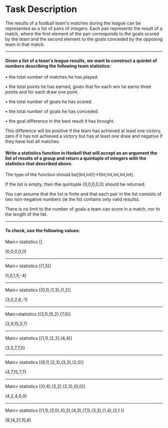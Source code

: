 # Task Description 

The results of a football team's matches during the league can be represented as a list of pairs of integers. 
Each pair represents the result of a match, where the first element of the pair corresponds to the goals scored by the team and the second element to the goals conceded by the opposing team in that match.

------------------------------------

#### Given a list of a team's league results, we want to construct a quintet of numbers describing the following team statistics:

• the total number of matches he has played.

• the total points he has earned, given that for each win he earns three points and for each draw one point.

• the total number of goals he has scored.

• the total number of goals he has conceded.

• the goal difference in the best result it has brought.


This difference will be positive if the team has achieved at least one victory, zero if it has not achieved a victory but has
at least one draw and negative if they have lost all matches.


#### Write a statistics function in Haskell that will accept as an argument the list of results of a group and return a quintuple of integers with the statistics that described above.

The type of the function should be[(Int,Int)]->(Int,Int,Int,Int,Int).

If the list is empty, then the quintuple (0,0,0,0,0) should be returned.

You can assume that the list is finite and that each pair in the list consists of two non-negative numbers (ie the list contains only valid results). 

There is no limit to the number of goals a team can score in a match, nor to the length of the list.


-----------------------------

#### To check, use the following values:

Main> statistics []

(0,0,0,0,0)

------


Main> statistics [(1,5)]


(1,0,1,5,-4)

--------

Main> statistics [(0,1),(1,3),(1,2)]


(3,0,2,6,-1)


------


Main>statistics [(3,1),(5,2),(7,0)]

(3,9,15,3,7)

-----


Main> statistics [(1,1),(2,2),(4,4)]


(3,3,7,7,0)


-----


Main> statistics [(8,1),(2,3),(3,3),(2,0)]


(4,7,15,7,7)

----


Main> statistics [(0,4),(2,2),(2,3),(0,0)]


(4,2,4,9,0)

-----


Main> statistics [(1,1),(3,0),(0,2),(4,3),(7,1),(3,3),(1,4),(2,1 )]

(8,14,21,15,6)
